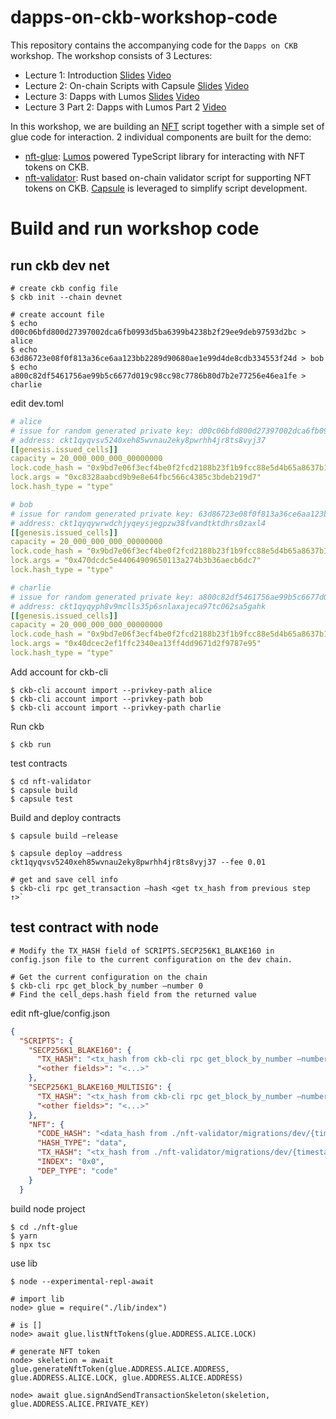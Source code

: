 # dapps-on-ckb-workshop-code

This repository contains the accompanying code for the `Dapps on CKB` workshop. The workshop consists of 3 Lectures:

* Lecture 1: Introduction [Slides](https://docs.google.com/presentation/d/10m3jPutAc731S5kHgS8axE565CPiUXNmCSU4eCZgv5Y/edit?usp=sharing) [Video](https://www.youtube.com/watch?v=iVjccs3z5q0)
* Lecture 2: On-chain Scripts with Capsule [Slides](https://docs.google.com/presentation/d/1pl5DtkaoHceC2zZ_OTosXAr98cr80D-8D_5iVEptecY/edit?usp=sharing) [Video](https://www.youtube.com/watch?v=NcN3NiBuJbo)
* Lecture 3: Dapps with Lumos [Slides](https://docs.google.com/presentation/d/1fQKyOrkN8I61a1ZGXCgRczi6T_zWH0aN-IA2SFpdCU4/edit?usp=sharing) [Video](https://www.youtube.com/watch?v=7ob-WL1eWrQ)
* Lecture 3 Part 2: Dapps with Lumos Part 2 [Video](https://www.youtube.com/watch?v=TJ2bnSFUpPQ&t=20s)

In this workshop, we are building an [NFT](https://talk.nervos.org/t/rfc-ckb-nft-draft-spec/4779) script together with a simple set of glue code for interaction. 2 individual components are built for the demo:

* [nft-glue](/nft-glue): [Lumos](https://github.com/nervosnetwork/lumos) powered TypeScript library for interacting with NFT tokens on CKB.
* [nft-validator](/nft-validator): Rust based on-chain validator script for supporting NFT tokens on CKB. [Capsule](https://github.com/nervosnetwork/capsule) is leveraged to simplify script development.


# Build and run workshop code

## run ckb dev net

```
# create ckb config file
$ ckb init --chain devnet

# create account file 
$ echo d00c06bfd800d27397002dca6fb0993d5ba6399b4238b2f29ee9deb97593d2bc > alice
$ echo 63d86723e08f0f813a36ce6aa123bb2289d90680ae1e99d4de8cdb334553f24d > bob
$ echo a800c82df5461756ae99b5c6677d019c98cc98c7786b80d7b2e77256e46ea1fe > charlie
```

edit dev.toml

``` yaml
# alice
# issue for random generated private key: d00c06bfd800d27397002dca6fb0993d5ba6399b4238b2f29ee9deb97593d2bc
# address: ckt1qyqvsv5240xeh85wvnau2eky8pwrhh4jr8ts8vyj37
[[genesis.issued_cells]]
capacity = 20_000_000_000_00000000
lock.code_hash = "0x9bd7e06f3ecf4be0f2fcd2188b23f1b9fcc88e5d4b65a8637b17723bbda3cce8"
lock.args = "0xc8328aabcd9b9e8e64fbc566c4385c3bdeb219d7"
lock.hash_type = "type"

# bob
# issue for random generated private key: 63d86723e08f0f813a36ce6aa123bb2289d90680ae1e99d4de8cdb334553f24d
# address: ckt1qyqywrwdchjyqeysjegpzw38fvandtktdhrs0zaxl4
[[genesis.issued_cells]]
capacity = 20_000_000_000_00000000
lock.code_hash = "0x9bd7e06f3ecf4be0f2fcd2188b23f1b9fcc88e5d4b65a8637b17723bbda3cce8"
lock.args = "0x470dcdc5e44064909650113a274b3b36aecb6dc7"
lock.hash_type = "type"

# charlie
# issue for random generated private key: a800c82df5461756ae99b5c6677d019c98cc98c7786b80d7b2e77256e46ea1fe
# address: ckt1qyqyph8v9mclls35p6snlaxajeca97tc062sa5gahk
[[genesis.issued_cells]]
capacity = 20_000_000_000_00000000
lock.code_hash = "0x9bd7e06f3ecf4be0f2fcd2188b23f1b9fcc88e5d4b65a8637b17723bbda3cce8"
lock.args = "0x40dcec2ef1ffc2340ea13ff4dd9671d2f9787e95"
lock.hash_type = "type"
```

Add account for ckb-cli
``` 
$ ckb-cli account import --privkey-path alice
$ ckb-cli account import --privkey-path bob
$ ckb-cli account import --privkey-path charlie
```

Run ckb
```
$ ckb run
```

test contracts
``` 
$ cd nft-validator
$ capsule build
$ capsule test
```

Build and deploy contracts
```
$ capsule build —release

$ capsule deploy —address ckt1qyqvsv5240xeh85wvnau2eky8pwrhh4jr8ts8vyj37 --fee 0.01

# get and save cell info
$ ckb-cli rpc get_transaction —hash <get tx_hash from previous step ↑>` 
```

## test contract with node 


```
# Modify the TX_HASH field of SCRIPTS.SECP256K1_BLAKE160 in config.json file to the current configuration on the dev chain.

# Get the current configuration on the chain
$ ckb-cli rpc get_block_by_number —number 0
# Find the cell_deps.hash field from the returned value
```


edit nft-glue/config.json
``` json
{
  "SCRIPTS": {
    "SECP256K1_BLAKE160": {
      "TX_HASH": "<tx_hash from ckb-cli rpc get_block_by_number —number 0>",
      "<other fields>": "<...>"
    },
    "SECP256K1_BLAKE160_MULTISIG": {
      "TX_HASH": "<tx_hash from ckb-cli rpc get_block_by_number —number 0>",
      "<other fields>": "<...>"
    },
    "NFT": {
      "CODE_HASH": "<data_hash from ./nft-validator/migrations/dev/{timestamp}.json>",
      "HASH_TYPE": "data",
      "TX_HASH": "<tx_hash from ./nft-validator/migrations/dev/{timestamp}.json>",
      "INDEX": "0x0",
      "DEP_TYPE": "code"
    }
  }
```


build node project
```
$ cd ./nft-glue
$ yarn
$ npx tsc
```

use lib
```
$ node --experimental-repl-await

# import lib
node> glue = require("./lib/index")

# is []
node> await glue.listNftTokens(glue.ADDRESS.ALICE.LOCK)

# generate NFT token 
node> skeletion = await glue.generateNftToken(glue.ADDRESS.ALICE.ADDRESS, glue.ADDRESS.ALICE.LOCK, glue.ADDRESS.ALICE.ADDRESS)

node> await glue.signAndSendTransactionSkeleton(skeletion, glue.ADDRESS.ALICE.PRIVATE_KEY)
```
